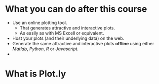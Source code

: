 # What you can do after this course
* Use an online plotting tool.
  * That generates attractive and interactive plots.
  * As easily as with MS Excell or equivalent.
* Host your plots (and their underlying data) on the web.
* Generate the same attractive and interactive plots **offline** using either *Matlab*, *Python*, *R* or *Javascript*.
* 


# What is Plot.ly

